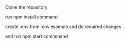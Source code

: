 Clone the repository 

run npm install command

create .env from .env.example and do required changes

and run npm start commmand
